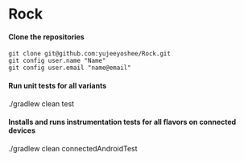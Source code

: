 # Rock

#### Clone the repositories
```
git clone git@github.com:yujeeyoshee/Rock.git
git config user.name "Name"
git config user.email "name@email"
```

#### Run unit tests for all variants
./gradlew clean test

#### Installs and runs instrumentation tests for all flavors on connected devices
./gradlew clean connectedAndroidTest
